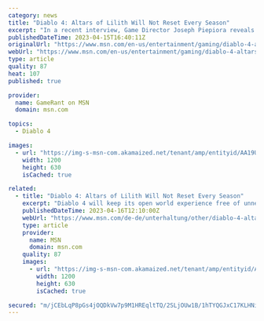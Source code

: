 ```yaml
---
category: news
title: "Diablo 4: Altars of Lilith Will Not Reset Every Season"
excerpt: "In a recent interview, Game Director Joseph Piepiora reveals how the Renown system in Diablo 4 will avoid turning the open world into a chore."
publishedDateTime: 2023-04-15T16:40:11Z
originalUrl: "https://www.msn.com/en-us/entertainment/gaming/diablo-4-altars-of-lilith-will-not-reset-every-season/ar-AA19UGPU"
webUrl: "https://www.msn.com/en-us/entertainment/gaming/diablo-4-altars-of-lilith-will-not-reset-every-season/ar-AA19UGPU"
type: article
quality: 87
heat: 107
published: true

provider:
  name: GameRant on MSN
  domain: msn.com

topics:
  - Diablo 4

images:
  - url: "https://img-s-msn-com.akamaized.net/tenant/amp/entityid/AA19UwXv.img?h=630&w=1200&m=6&q=60&o=t&l=f&f=jpg"
    width: 1200
    height: 630
    isCached: true

related:
  - title: "Diablo 4: Altars of Lilith Will Not Reset Every Season"
    excerpt: "Diablo 4 will keep its open world experience free of unnecessary chores, as Altars of Lilith will persist across seasons. With the Open Beta in late March concluded, player feedback on Diablo 4 was ..."
    publishedDateTime: 2023-04-16T12:10:00Z
    webUrl: "https://www.msn.com/de-de/unterhaltung/other/diablo-4-altars-of-lilith-will-not-reset-every-season/ar-AA19UGPU"
    type: article
    provider:
      name: MSN
      domain: msn.com
    quality: 87
    images:
      - url: "https://img-s-msn-com.akamaized.net/tenant/amp/entityid/AA19UwXv.img?h=630&w=1200&m=6&q=60&o=t&l=f&f=jpg"
        width: 1200
        height: 630
        isCached: true

secured: "m/jCEbLqP8pGs4jOQDkVw7p9M1HREqltTQ/2SLjOUw1B/1hTYQGJxC17KLHNi9lfS30BDShoD4EjlpAGdX3Anle0nt2beKk2fOMl5K5M41lFJ0+PoU56mkx9WGNz0NEPWIAlDpJdTcpgn7+hPIl7UWxNzUg5W9wy8VUymsMP2/qlz5gFv3lQP6oGWS0gEOmmhuPIjyvt38ffND63ZcfqL8/KTtf20A/HAOGObfy/KLBJrJ2mDiezv9vl46DggNvypmtwWo/R0FfQZP7rPa1UftXSu9xQV26wn+Z1FdZngydCwpxtULabAjlgUs3kfOt8gqqVTPHWcCQxjeZQebC55UFtwvqScF1e3sbwGCylsr8=;zpzsZxrq+kCJIy3GbYjVLw=="
---
```


